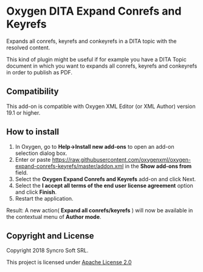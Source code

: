 # Oxygen DITA Expand Conrefs and Keyrefs
Expands all conrefs, keyrefs and conkeyrefs in a DITA topic with the resolved content.

This kind of plugin might be useful if for example you have a DITA Topic document in which you want to expands all conrefs, keyrefs and conkeyrefs in order to publish as PDF.

## Compatibility
This add-on is compatible with Oxygen XML Editor (or XML Author) version 19.1 or higher. 

## How to install

1. In Oxygen, go to **Help->Install new add-ons** to open an add-on selection dialog box.
2. Enter or paste https://raw.githubusercontent.com/oxygenxml/oxygen-expand-conrefs-keyrefs/master/addon.xml in the **Show add-ons from** field.
3. Select the **Oxygen Expand Conrefs and Keyrefs** add-on and click Next.
4. Select the **I accept all terms of the end user license agreement** option and click **Finish**.
5. Restart the application.

Result: A new action( **Expand all conrefs/keyrefs** ) will now be available in the contextual menu of **Author mode**. 

Copyright and License
---------------------
Copyright 2018 Syncro Soft SRL.

This project is licensed under [Apache License 2.0](https://github.com/oxygenxml/oxygen-expand-conrefs-keyrefs/blob/master/LICENSE)